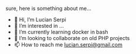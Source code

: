 sure, here is something about me...
- 👋 Hi, I’m Lucian Serpi
- 👀 I’m interested in ...
- 🌱 I’m currently learning docker in bash
- 💞️ I’m looking to collaborate on old PHP projects
- 📫 How to reach me lucian.serpi@gmail.com

<!---
lucianserpi/lucianserpi is a ✨ special ✨ repository because its `README.md` (this file) appears on your GitHub profile.
You can click the Preview link to take a look at your changes.
--->
